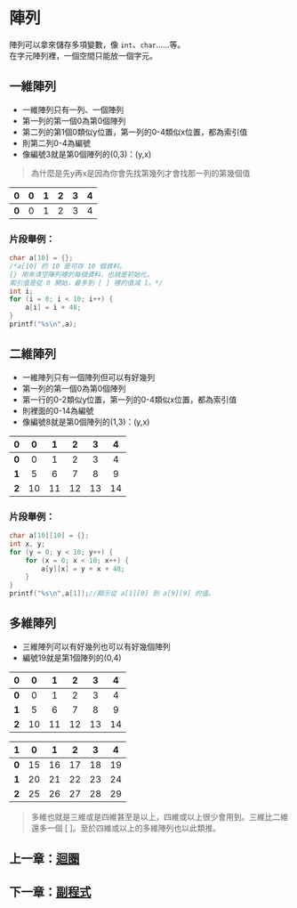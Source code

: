 # 陣列

陣列可以拿來儲存多項變數，像 `int`、`char`……等。  
在字元陣列裡，一個空間只能放一個字元。

## 一維陣列

- 一維陣列只有一列、一個陣列
- 第一列的第一個0為第0個陣列
- 第二列的第1個0類似y位置，第一列的0-4類似x位置，都為索引值
- 則第二列0-4為編號
- 像編號3就是第0個陣列的(0,3)：(y,x)
> 為什麼是先y再x是因為你會先找第幾列才會找那一列的第幾個值

|0|0|1|2|3|4|
|:----:|:----:|:----:|:----:|:----:|:----:|
|**0**|0|1|2|3|4|

### 片段舉例：

```c
char a[10] = {};
/*a[10] 的 10 是可存 10 個資料。
{} 用來清空陣列裡的每個資料，也就是初始化。
索引值是從 0 開始，最多到 [ ] 裡的值減 1。*/
int i;
for (i = 0; i < 10; i++) {
    a[i] = i + 48;
}
printf("%s\n",a);
```

## 二維陣列

- 一維陣列只有一個陣列但可以有好幾列
- 第一列的第一個0為第0個陣列
- 第一行的0-2類似y位置，第一列的0-4類似x位置，都為索引值
- 則裡面的0-14為編號
- 像編號8就是第0個陣列的(1,3)：(y,x)

|0|0|1|2|3|4|
|:----:|:----:|:----:|:----:|:----:|:----:|
|**0**|0|1|2|3|4|
|**1**|5|6|7|8|9|
|**2**|10|11|12|13|14|

### 片段舉例：

```c
char a[10][10] = {};
int x, y;
for (y = 0; y < 10; y++) {
    for (x = 0; x < 10; x++) {
        a[y][x] = y + x + 48;
    }
}
printf("%s\n",a[1]);//顯示從 a[1][0] 到 a[9][9] 的值。
```

## 多維陣列

- 三維陣列可以有好幾列也可以有好幾個陣列
- 編號19就是第1個陣列的(0,4)

  
|0|0|1|2|3|4|
|:----:|:----:|:----:|:----:|:----:|:----:|
|**0**|0|1|2|3|4|
|**1**|5|6|7|8|9|
|**2**|10|11|12|13|14|

|1|0|1|2|3|4|
|:----:|:----:|:----:|:----:|:----:|:----:|
|**0**|15|16|17|18|19|
|**1**|20|21|22|23|24|
|**2**|25|26|27|28|29|

> 多維也就是三維或是四維甚至是以上，四維或以上很少會用到。三維比二維還多一個 [ ]。至於四維或以上的多維陣列也以此類推。

## 上一章：[迴圈](https://github.com/xixa3333/C-Textbook/blob/main/%E8%BF%B4%E5%9C%88.md)
## 下一章：[副程式](https://github.com/xixa3333/C-Textbook/blob/main/%E5%89%AF%E7%A8%8B%E5%BC%8F.md)
